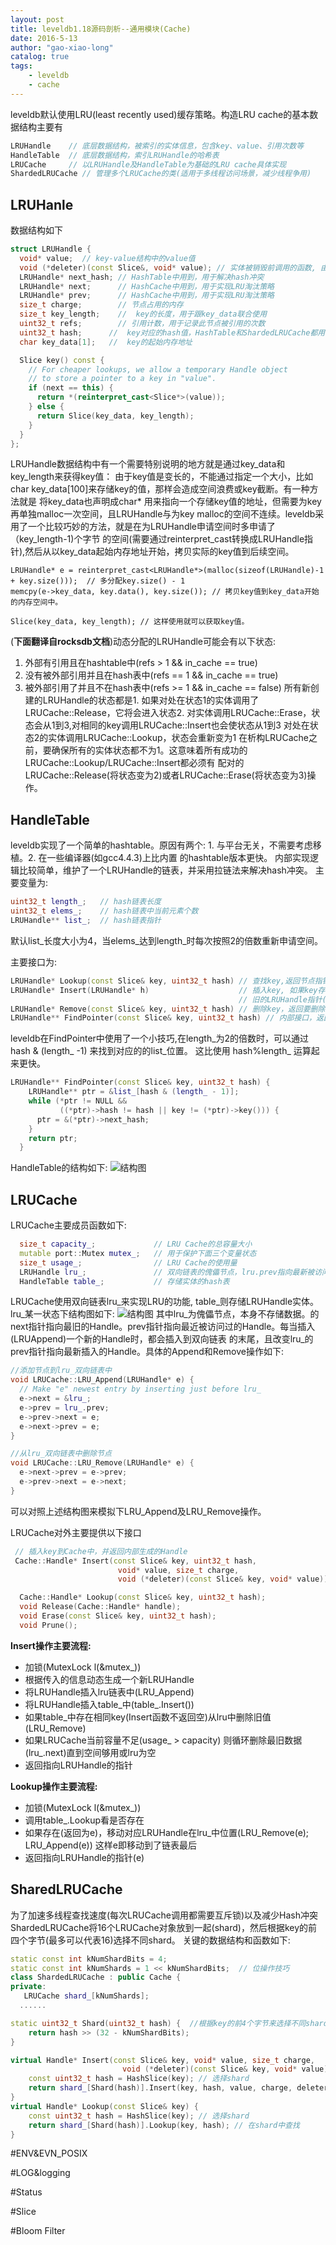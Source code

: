```yaml
---
layout: post
title: leveldb1.18源码剖析--通用模块(Cache)
date: 2016-5-13
author: "gao-xiao-long"
catalog: true
tags:
    - leveldb
    - cache
---
```


leveldb默认使用LRU(least recently used)缓存策略。构造LRU cache的基本数据结构主要有

```C++
LRUHandle    // 底层数据结构，被索引的实体信息，包含key、value、引用次数等
HandleTable  // 底层数据结构，索引LRUHandle的哈希表
LRUCache     // 以LRUHandle及HandleTable为基础的LRU cache具体实现
ShardedLRUCache // 管理多个LRUCache的类(适用于多线程访问场景，减少线程争用)
```

## LRUHanle

数据结构如下

```C++
struct LRUHandle {
  void* value;  // key-value结构中的value值
  void (*deleter)(const Slice&, void* value); // 实体被销毁前调用的函数, 由外部传入
  LRUHandle* next_hash; // HashTable中用到，用于解决hash冲突
  LRUHandle* next;      // HashCache中用到，用于实现LRU淘汰策略
  LRUHandle* prev;      // HashCache中用到，用于实现LRU淘汰策略
  size_t charge;        // 节点占用的内存
  size_t key_length;    //  key的长度，用于跟key_data联合使用
  uint32_t refs;        // 引用计数，用于记录此节点被引用的次数
  uint32_t hash;      //  key对应的hash值，HashTable和ShardedLRUCache都用得到
  char key_data[1];   //  key的起始内存地址

  Slice key() const {
    // For cheaper lookups, we allow a temporary Handle object
    // to store a pointer to a key in "value".
    if (next == this) {
      return *(reinterpret_cast<Slice*>(value));
    } else {
      return Slice(key_data, key_length);
    }
  }
};
```
LRUHandle数据结构中有一个需要特别说明的地方就是通过key_data和key_length来获得key值：
由于key值是变长的，不能通过指定一个大小，比如char key_data[100]来存储key的值，那样会造成空间浪费或key截断。有一种方法就是
将key_data也声明成char* 用来指向一个存储key值的地址，但需要为key再单独malloc一次空间，且LRUHandle与为key
malloc的空间不连续。leveldb采用了一个比较巧妙的方法，就是在为LRUHandle申请空间时多申请了（key_length-1)个字节
的空间(需要通过reinterpret_cast转换成LRUHandle指针),然后从以key_data起始内存地址开始，拷贝实际的key值到后续空间。

```
LRUHandle* e = reinterpret_cast<LRUHandle*>(malloc(sizeof(LRUHandle)-1 + key.size()));  // 多分配key.size() - 1
memcpy(e->key_data, key.data(), key.size()); // 拷贝key值到key_data开始的内存空间中。

Slice(key_data, key_length); // 这样使用就可以获取key值。

```

(**下面翻译自rocksdb文档**)动态分配的LRUHandle可能会有以下状态:
1. 外部有引用且在hashtable中(refs >  1 && in_cache == true)
2. 没有被外部引用并且在hash表中(refs == 1 && in_cache == true)
3. 被外部引用了并且不在hash表中(refs >= 1 && in_cache == false)
所有新创建的LRUHandle的状态都是1. 如果对处在状态1的实体调用了LRUCache::Release，它将会进入状态2.
对实体调用LRUCache::Erase，状态会从1到3,对相同的key调用LRUCache::Insert也会使状态从1到3
对处在状态2的实体调用LRUCache::Lookup，状态会重新变为1
在析构LRUCache之前，要确保所有的实体状态都不为1。这意味着所有成功的LRUCache::Lookup/LRUCache::Insert都必须有
配对的LRUCache::Release(将状态变为2)或者LRUCache::Erase(将状态变为3)操作。



## HandleTable

leveldb实现了一个简单的hashtable。原因有两个: 1. 与平台无关，不需要考虑移植。2. 在一些编译器(如gcc4.4.3)上比内置
的hashtable版本更快。
内部实现逻辑比较简单，维护了一个LRUHandle的链表，并采用拉链法来解决hash冲突。
主要变量为:

```C++
uint32_t length_;   // hash链表长度
uint32_t elems_;    // hash链表中当前元素个数
LRUHandle** list_;  // hash链表指针
```
默认list_长度大小为4，当elems_达到length_时每次按照2的倍数重新申请空间。

主要接口为:

```C++
LRUHandle* Lookup(const Slice& key, uint32_t hash) // 查找key,返回节点指针
LRUHandle* Insert(LRUHandle* h)                    // 插入key, 如果key存在,返回NULL，否则返回key对应的
                                                   // 旧的LRUHandle指针(后续可以将其释放)
LRUHandle* Remove(const Slice& key, uint32_t hash) // 删除key，返回要删除的LRUHandle指针(后续可以将其释放)
LRUHandle** FindPointer(const Slice& key, uint32_t hash) // 内部接口，返回key在list_中的位置
```

leveldb在FindPointer中使用了一个小技巧,在length_为2的倍数时，可以通过 hash & (length_ -1) 来找到对应的的list_位置。
这比使用 hash%length_ 运算起来更快。

```C++
LRUHandle** FindPointer(const Slice& key, uint32_t hash) {
    LRUHandle** ptr = &list_[hash & (length_ - 1)];
    while (*ptr != NULL &&
           ((*ptr)->hash != hash || key != (*ptr)->key())) {
      ptr = &(*ptr)->next_hash;
    }
    return ptr;
  }
```
HandleTable的结构如下:
![结构图](/img/in-post/leveldb/hashtable.png)

## LRUCache

LRUCache主要成员函数如下:

```C++
  size_t capacity_;             // LRU Cache的总容量大小
  mutable port::Mutex mutex_;   // 用于保护下面三个变量状态
  size_t usage_;                // LRU Cache的使用量
  LRUHandle lru_;               // 双向链表的傀儡节点，lru.prev指向最新被访问过的实体，lru.next指向最旧的实体
  HandleTable table_;           // 存储实体的hash表
```

LRUCache使用双向链表lru_来实现LRU的功能, table_则存储LRUHandle实体。
lru_某一状态下结构图如下:
![结构图](/img/in-post/leveldb/lru.png)
其中lru_为傀儡节点，本身不存储数据。的next指针指向最旧的Handle。prev指针指向最近被访问过的Handle。每当插入(LRUAppend)一个新的Handle时，都会插入到双向链表
的末尾，且改变lru_的prev指针指向最新插入的Handle。具体的Append和Remove操作如下:

```C++
//添加节点到lru_双向链表中
void LRUCache::LRU_Append(LRUHandle* e) {
  // Make "e" newest entry by inserting just before lru_
  e->next = &lru_;
  e->prev = lru_.prev;
  e->prev->next = e;
  e->next->prev = e;
}

//从lru_双向链表中删除节点
void LRUCache::LRU_Remove(LRUHandle* e) {
  e->next->prev = e->prev;
  e->prev->next = e->next;
}
```

可以对照上述结构图来模拟下LRU_Append及LRU_Remove操作。

LRUCache对外主要提供以下接口

```C++
 // 插入key到Cache中，并返回内部生成的Handle
 Cache::Handle* Insert(const Slice& key, uint32_t hash,
                        void* value, size_t charge,
                        void (*deleter)(const Slice& key, void* value));

  Cache::Handle* Lookup(const Slice& key, uint32_t hash);
  void Release(Cache::Handle* handle);
  void Erase(const Slice& key, uint32_t hash);
  void Prune();

```

**Insert操作主要流程:**

* 加锁(MutexLock l(&mutex_))
* 根据传入的信息动态生成一个新LRUHandle
* 将LRUHandle插入lru链表中(LRU_Append)
* 将LRUHandle插入table_中(table_.Insert())
* 如果table_中存在相同key(Insert函数不返回空)从lru中删除旧值(LRU_Remove)
* 如果LRUCache当前容量不足(usage_ > capacity) 则循环删除最旧数据(lru_.next)直到空间够用或lru为空
* 返回指向LRUHandle的指针

**Lookup操作主要流程:**

* 加锁(MutexLock l(&mutex_))
* 调用table_.Lookup看是否存在
* 如果存在(返回为e)，移动对应LRUHandle在lru_中位置(LRU_Remove(e); LRU_Append(e)) 这样e即移动到了链表最后
* 返回指向LRUHandle的指针(e)

## SharedLRUCache

为了加速多线程查找速度(每次LRUCache调用都需要互斥锁)以及减少Hash冲突
ShardedLRUCache将16个LRUCache对象放到一起(shard)，然后根据key的前四个字节(最多可以代表16)选择不同shard。
关键的数据结构和函数如下:

```C++
static const int kNumShardBits = 4;
static const int kNumShards = 1 << kNumShardBits;  // 位操作技巧
class ShardedLRUCache : public Cache {
private:
   LRUCache shard_[kNumShards];
  ......

static uint32_t Shard(uint32_t hash) {  //根据key的前4个字节来选择不同shard
    return hash >> (32 - kNumShardBits);
}

virtual Handle* Insert(const Slice& key, void* value, size_t charge,
                         void (*deleter)(const Slice& key, void* value)) {
    const uint32_t hash = HashSlice(key); // 选择shard
    return shard_[Shard(hash)].Insert(key, hash, value, charge, deleter); //插入shard中
}
virtual Handle* Lookup(const Slice& key) {
    const uint32_t hash = HashSlice(key); // 选择shard
    return shard_[Shard(hash)].Lookup(key, hash); // 在shard中查找
}
```

#ENV&EVN_POSIX

#LOG&logging

#Status

#Slice

#Bloom Filter
